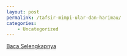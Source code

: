 ```yaml
---
layout: post
permalink: /tafsir-mimpi-ular-dan-harimau/
categories:
    - Uncategorized
---
```


[Baca Selengkapnya](/06)